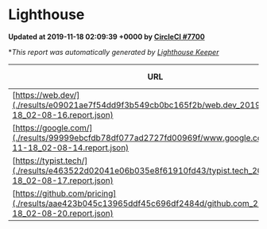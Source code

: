 
# Lighthouse

**Updated at 2019-11-18 02:09:39 +0000 by [CircleCI #7700](https://circleci.com/gh/ItinerisLtd/lighthouse-keeper-example/7700)**

**This report was automatically generated by [Lighthouse Keeper](https://github.com/itinerisltd/lighthouse-keeper)*

| URL | Performance | Accessibility | Best Practices | SEO | PWA | Updated At |
| --- | --- | --- | --- | --- | --- | --- |
| [https://web.dev/](./results/e09021ae7f54dd9f3b549cb0bc165f2b/web.dev_2019-11-18_02-08-16.report.json) | 0.82 | 0.88 | 1 | 0.96 | 0.93 | 2019-11-18T02:08:16.456Z |
| [https://google.com/](./results/99999ebcfdb78df077ad2727fd00969f/www.google.com_2019-11-18_02-08-14.report.json) | 0.95 | 0.86 | 0.93 | 0.83 | 0.56 | 2019-11-18T02:08:14.877Z |
| [https://typist.tech/](./results/e463522d02041e06b035e8f61910fd43/typist.tech_2019-11-18_02-08-17.report.json) |  |  |  |  |  | 2019-11-18T02:08:17.230Z |
| [https://github.com/pricing](./results/aae423b045c13965ddf45c696df2484d/github.com_2019-11-18_02-08-20.report.json) | 0.77 | 0.93 | 0.93 | 0.9 | 0.56 | 2019-11-18T02:08:20.880Z |
